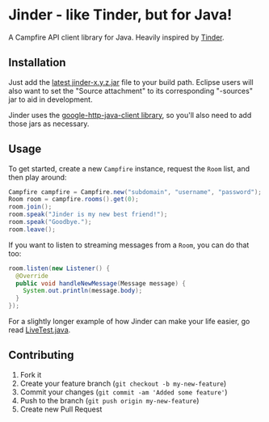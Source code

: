 # Jinder - like Tinder, but for Java!

A Campfire API client library for Java. Heavily inspired by [Tinder](https://github.com/collectiveidea/tinder).

## Installation

Just add the [latest jinder-x.y.z.jar](https://github.com/flintinatux/jinder/tree/master/gen) file to your build path. Eclipse users will also want to set the "Source attachment" to its corresponding "-sources" jar to aid in development. 

Jinder uses the [google-http-java-client library](https://code.google.com/p/google-http-java-client/), so you'll also need to add those jars as necessary.

## Usage

To get started, create a new `Campfire` instance, request the `Room` list, and then play around:

```java
Campfire campfire = Campfire.new("subdomain", "username", "password");
Room room = campfire.rooms().get(0);
room.join();
room.speak("Jinder is my new best friend!");
room.speak("Goodbye.");
room.leave();
```

If you want to listen to streaming messages from a `Room`, you can do that too:

```java
room.listen(new Listener() {
  @Override
  public void handleNewMessage(Message message) {
    System.out.println(message.body);
  }
});
```

For a slightly longer example of how Jinder can make your life easier, go read [LiveTest.java](https://github.com/flintinatux/jinder/blob/master/test/com/madhackerdesigns/jinder/LiveTest.java).

## Contributing

1. Fork it
2. Create your feature branch (`git checkout -b my-new-feature`)
3. Commit your changes (`git commit -am 'Added some feature'`)
4. Push to the branch (`git push origin my-new-feature`)
5. Create new Pull Request